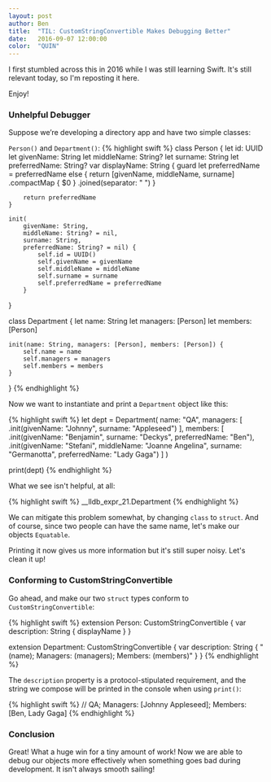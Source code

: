 ```yaml
---
layout: post
author: Ben
title:  "TIL: CustomStringConvertible Makes Debugging Better"
date:   2016-09-07 12:00:00
color:  "QUIN"
---
```


I first stumbled across this in 2016 while I was still learning Swift. It's still relevant today, so I'm reposting it here. 

Enjoy!

### Unhelpful Debugger

Suppose we’re developing a directory app and have two simple classes: 

`Person()` and `Department()`:
{% highlight swift %}
class Person {
    let id: UUID
    let givenName: String
    let middleName: String?
    let surname: String
    let preferredName: String?
    var displayName: String {
        guard let preferredName = preferredName else {
            return [givenName, middleName, surname]
                .compactMap { $0 }
                .joined(separator: " ")
        }

        return preferredName
    }

    init(
        givenName: String,
        middleName: String? = nil,
        surname: String,
        preferredName: String? = nil) {
            self.id = UUID()
            self.givenName = givenName
            self.middleName = middleName
            self.surname = surname
            self.preferredName = preferredName
        }
}

class Department {
    let name: String
    let managers: [Person]
    let members: [Person]

    init(name: String, managers: [Person], members: [Person]) {
        self.name = name
        self.managers = managers
        self.members = members
    }
}
{% endhighlight %}

Now we want to instantiate and print a `Department` object like this:

{% highlight swift %}
let dept = Department(
    name: "QA",
    managers: [
        .init(givenName: "Johnny", surname: "Appleseed")
    ],
    members: [
        .init(givenName: "Benjamin", surname: "Deckys", preferredName: "Ben"),
        .init(givenName: "Stefani", middleName: "Joanne Angelina", surname: "Germanotta", preferredName: "Lady Gaga")
    ]
)

print(dept)
{% endhighlight %}

What we see isn't helpful, at all:

{% highlight swift %}
\_\_lldb_expr_21.Department
{% endhighlight %}

We can mitigate this problem somewhat, by changing `class` to `struct`. And of course, since two people can have the same name, let's make our objects `Equatable`.

Printing it now gives us more information but it's still super noisy. Let's clean it up!

### Conforming to CustomStringConvertible

Go ahead, and make our two `struct` types conform to `CustomStringConvertible`:

{% highlight swift %}
extension Person: CustomStringConvertible {
    var description: String {
        displayName
    }
}

extension Department: CustomStringConvertible {
    var description: String {
        "\(name); Managers: \(managers); Members: \(members)"
    }
}
{% endhighlight %}

The `description` property is a protocol-stipulated requirement, and the string we compose will be printed in the console when using `print()`:

{% highlight swift %}
// QA; Managers: [Johnny Appleseed]; Members: [Ben, Lady Gaga]
{% endhighlight %}

### Conclusion

Great! What a huge win for a tiny amount of work! Now we are able to debug our objects more effectively when something goes bad during development. It isn't always smooth sailing!